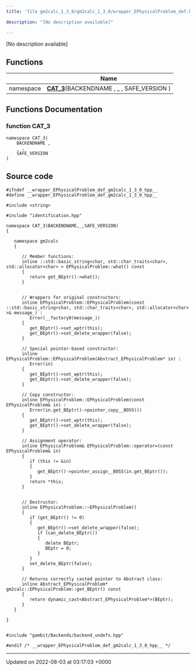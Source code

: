 ```yaml
---
title: 'file gm2calc_1_3_0/gm2calc_1_3_0/wrapper_EPhysicalProblem_def.hpp'

description: "[No description available]"

---
```







[No description available]

## Functions

|                | Name           |
| -------------- | -------------- |
| namespace | **[CAT_3](/documentation/code/main/files/gm2calc__1__3__0_2wrapper__ephysicalproblem__def_8hpp/#function-cat-3)**(BACKENDNAME , _ , SAFE_VERSION ) |


## Functions Documentation

### function CAT_3

```
namespace CAT_3(
    BACKENDNAME ,
    _ ,
    SAFE_VERSION 
)
```




## Source code

```
#ifndef __wrapper_EPhysicalProblem_def_gm2calc_1_3_0_hpp__
#define __wrapper_EPhysicalProblem_def_gm2calc_1_3_0_hpp__

#include <string>

#include "identification.hpp"

namespace CAT_3(BACKENDNAME,_,SAFE_VERSION)
{
   
   namespace gm2calc
   {
      
      // Member functions: 
      inline ::std::basic_string<char, std::char_traits<char>, std::allocator<char> > EPhysicalProblem::what() const
      {
         return get_BEptr()->what();
      }
      
      
      // Wrappers for original constructors: 
      inline EPhysicalProblem::EPhysicalProblem(const ::std::basic_string<char, std::char_traits<char>, std::allocator<char> >& message_) :
         Error(__factory0(message_))
      {
         get_BEptr()->set_wptr(this);
         get_BEptr()->set_delete_wrapper(false);
      }
      
      // Special pointer-based constructor: 
      inline EPhysicalProblem::EPhysicalProblem(Abstract_EPhysicalProblem* in) :
         Error(in)
      {
         get_BEptr()->set_wptr(this);
         get_BEptr()->set_delete_wrapper(false);
      }
      
      // Copy constructor: 
      inline EPhysicalProblem::EPhysicalProblem(const EPhysicalProblem& in) :
         Error(in.get_BEptr()->pointer_copy__BOSS())
      {
         get_BEptr()->set_wptr(this);
         get_BEptr()->set_delete_wrapper(false);
      }
      
      // Assignment operator: 
      inline EPhysicalProblem& EPhysicalProblem::operator=(const EPhysicalProblem& in)
      {
         if (this != &in)
         {
            get_BEptr()->pointer_assign__BOSS(in.get_BEptr());
         }
         return *this;
      }
      
      
      // Destructor: 
      inline EPhysicalProblem::~EPhysicalProblem()
      {
         if (get_BEptr() != 0)
         {
            get_BEptr()->set_delete_wrapper(false);
            if (can_delete_BEptr())
            {
               delete BEptr;
               BEptr = 0;
            }
         }
         set_delete_BEptr(false);
      }
      
      // Returns correctly casted pointer to Abstract class: 
      inline Abstract_EPhysicalProblem* gm2calc::EPhysicalProblem::get_BEptr() const
      {
         return dynamic_cast<Abstract_EPhysicalProblem*>(BEptr);
      }
   }
   
}


#include "gambit/Backends/backend_undefs.hpp"

#endif /* __wrapper_EPhysicalProblem_def_gm2calc_1_3_0_hpp__ */
```


-------------------------------

Updated on 2022-08-03 at 03:17:03 +0000
